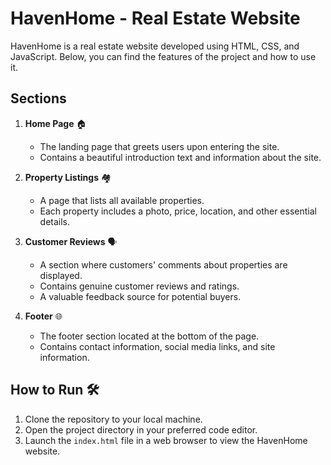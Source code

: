 # HavenHome - Real Estate Website

HavenHome is a real estate website developed using HTML, CSS, and JavaScript. Below, you can find the features of the project and how to use it.

## Sections

1. **Home Page** 🏠
   - The landing page that greets users upon entering the site.
   - Contains a beautiful introduction text and information about the site.

2. **Property Listings** 🏘️
   - A page that lists all available properties.
   - Each property includes a photo, price, location, and other essential details.

3. **Customer Reviews** 🗣️
   - A section where customers' comments about properties are displayed.
   - Contains genuine customer reviews and ratings.
   - A valuable feedback source for potential buyers.

4. **Footer** 🌐
   - The footer section located at the bottom of the page.
   - Contains contact information, social media links, and site information.

## How to Run 🛠️
1. Clone the repository to your local machine.
2. Open the project directory in your preferred code editor.
3. Launch the `index.html` file in a web browser to view the HavenHome website.

